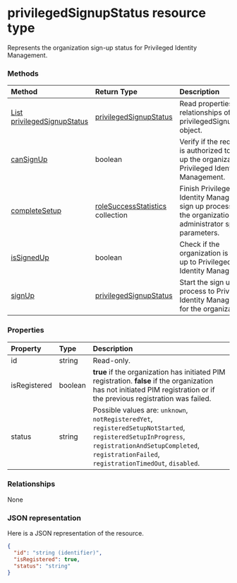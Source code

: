 # privilegedSignupStatus resource type

Represents the organization sign-up status for Privileged Identity Management.


### Methods

| Method		   | Return Type	|Description|
|:---------------|:--------|:----------|
|[List privilegedSignupStatus](../api/privilegedsignupstatus_list.md) | [privilegedSignupStatus](privilegedsignupstatus.md) |Read properties and relationships of privilegedSignupStatus object.|
|[canSignUp](../api/privilegedsignupstatus_cansignup.md)|boolean|Verify if the requestor is authorized to sign up the organization to Privileged Identity Management.|
|[completeSetup](../api/privilegedsignupstatus_completesetup.md)|[roleSuccessStatistics](rolesuccessstatistics.md) collection|Finish Privileged Identity Management sign up process with the organization administrator specified parameters.|
|[isSignedUp](../api/privilegedsignupstatus_issignedup.md)|boolean|Check if the organization is signed up to Privileged Identity Management.|
|[signUp](../api/privilegedsignupstatus_signup.md)|[privilegedSignupStatus](privilegedsignupstatus.md)|Start the sign up process to Privileged Identity Management for the organization.|

### Properties
| Property	   | Type	|Description|
|:---------------|:--------|:----------|
|id|string| Read-only.|
|isRegistered|boolean|**true** if the organization has initiated PIM registration. **false** if the organization has not initiated PIM registration or if the previous registration was failed.|
|status|string| Possible values are: `unknown`, `notRegisteredYet`, `registeredSetupNotStarted`, `registeredSetupInProgress`, `registrationAndSetupCompleted`, `registrationFailed`, `registrationTimedOut`, `disabled`.|

### Relationships
None


### JSON representation

Here is a JSON representation of the resource.

<!-- {
  "blockType": "resource",
  "optionalProperties": [

  ],
  "@odata.type": "microsoft.graph.privilegedSignupStatus"
}-->

```json
{
  "id": "string (identifier)",
  "isRegistered": true,
  "status": "string"
}

```

<!-- uuid: 8fcb5dbc-d5aa-4681-8e31-b001d5168d79
2015-10-25 14:57:30 UTC -->
<!-- {
  "type": "#page.annotation",
  "description": "privilegedSignupStatus resource",
  "keywords": "",
  "section": "documentation",
  "tocPath": ""
}-->
